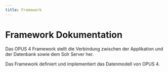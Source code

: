 ```yaml
---
title: Framework
---
```


# Framework Dokumentation

Das OPUS 4 Framework stellt die Verbindung zwischen der Applikation und
der Datenbank sowie dem Solr Server her.

Das Framework definiert und implementiert das Datenmodell von OPUS 4.


